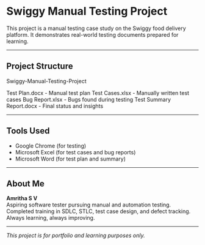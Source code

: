 # Swiggy Manual Testing Project 

This project is a manual testing case study on the Swiggy food delivery platform. It demonstrates real-world testing documents prepared for learning.

---

## Project Structure

Swiggy-Manual-Testing-Project

Test Plan.docx - Manual test plan 
Test Cases.xlsx - Manually written test cases
Bug Report.xlsx - Bugs found during testing
Test Summary Report.docx - Final status and insights

---

## Tools Used

- Google Chrome (for testing)
- Microsoft Excel (for test cases and bug reports)
- Microsoft Word (for test plan and summary)

---

## About Me

**Amritha S V**  
Aspiring software tester pursuing manual and automation testing.  
Completed training in SDLC, STLC, test case design, and defect tracking.  
Always learning, always improving.

---

*This project is for portfolio and learning purposes only.*
